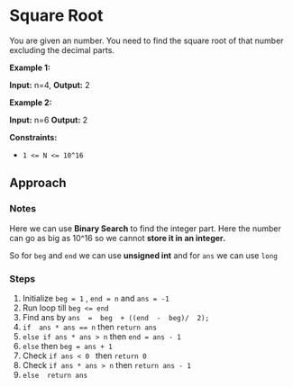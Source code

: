 # Square Root

You are given an number. You need to find the square root of that number excluding the decimal parts.

**Example 1:**

**Input:** n=4,
**Output:** 2

**Example 2:**

**Input:** n=6
**Output:** 2

**Constraints:**

-   `1 <= N <= 10^16`

## Approach

### Notes
Here we can use **Binary Search** to find the integer part.
Here the number can go as big as 10^16 so we cannot **store it in an integer.**

So for `beg` and `end` we can use **unsigned int** and for `ans` we can use `long`
 
### Steps
1. Initialize `beg = 1` , `end = n` and `ans = -1`
2. Run loop till `beg <= end` 
3. Find ans by `ans  =  beg  + ((end  -  beg)/  2);`
4. `if  ans * ans == n` then `return ans`
5. `else if ans * ans > n` then `end = ans - 1`
6. `else` then `beg = ans + 1`
7. Check `if ans < 0 ` then `return 0`
8. Check `if ans * ans > n` then `return ans - 1`
9. `else  return ans`



